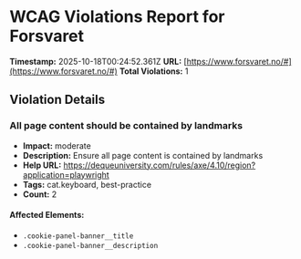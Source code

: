 # WCAG Violations Report for Forsvaret

**Timestamp:** 2025-10-18T00:24:52.361Z
**URL:** [https://www.forsvaret.no/#](https://www.forsvaret.no/#)
**Total Violations:** 1

## Violation Details

### All page content should be contained by landmarks

- **Impact:** moderate
- **Description:** Ensure all page content is contained by landmarks
- **Help URL:** https://dequeuniversity.com/rules/axe/4.10/region?application=playwright
- **Tags:** cat.keyboard, best-practice
- **Count:** 2

#### Affected Elements:

- `.cookie-panel-banner__title`
- `.cookie-panel-banner__description`
